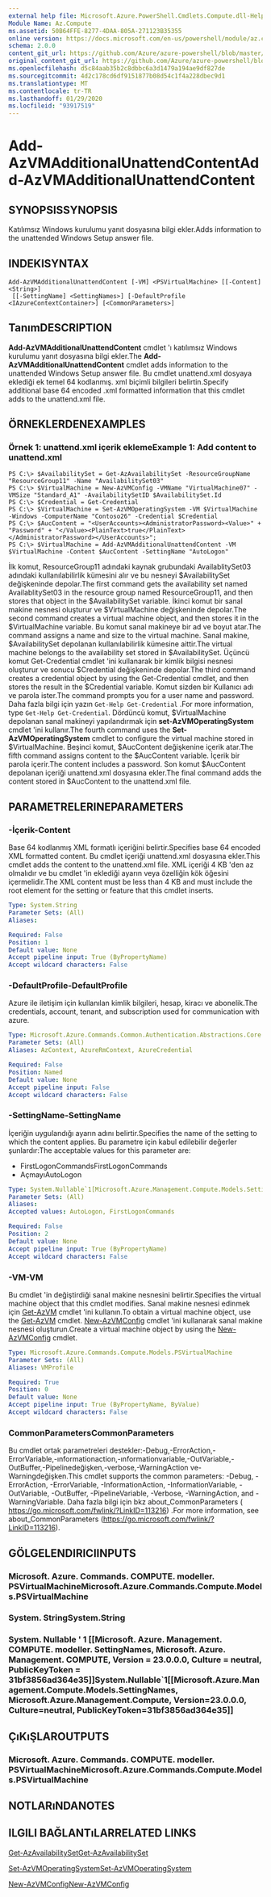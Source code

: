 ```yaml
---
external help file: Microsoft.Azure.PowerShell.Cmdlets.Compute.dll-Help.xml
Module Name: Az.Compute
ms.assetid: 50B64FFE-8277-4DAA-805A-271123B35355
online version: https://docs.microsoft.com/en-us/powershell/module/az.compute/add-azvmadditionalunattendcontent
schema: 2.0.0
content_git_url: https://github.com/Azure/azure-powershell/blob/master/src/Compute/Compute/help/Add-AzVMAdditionalUnattendContent.md
original_content_git_url: https://github.com/Azure/azure-powershell/blob/master/src/Compute/Compute/help/Add-AzVMAdditionalUnattendContent.md
ms.openlocfilehash: d5c84aab35b2c8dbbc6a3d1479a194ae9df827de
ms.sourcegitcommit: 4d2c178cd6df9151877b08d54c1f4a228dbec9d1
ms.translationtype: MT
ms.contentlocale: tr-TR
ms.lasthandoff: 01/29/2020
ms.locfileid: "93917519"
---
```

# <span data-ttu-id="9f23e-101">Add-AzVMAdditionalUnattendContent</span><span class="sxs-lookup"><span data-stu-id="9f23e-101">Add-AzVMAdditionalUnattendContent</span></span>

## <span data-ttu-id="9f23e-102">SYNOPSIS</span><span class="sxs-lookup"><span data-stu-id="9f23e-102">SYNOPSIS</span></span>
<span data-ttu-id="9f23e-103">Katılımsız Windows kurulumu yanıt dosyasına bilgi ekler.</span><span class="sxs-lookup"><span data-stu-id="9f23e-103">Adds information to the unattended Windows Setup answer file.</span></span>

## <span data-ttu-id="9f23e-104">INDEKI</span><span class="sxs-lookup"><span data-stu-id="9f23e-104">SYNTAX</span></span>

```
Add-AzVMAdditionalUnattendContent [-VM] <PSVirtualMachine> [[-Content] <String>]
 [[-SettingName] <SettingNames>] [-DefaultProfile <IAzureContextContainer>] [<CommonParameters>]
```

## <span data-ttu-id="9f23e-105">Tanım</span><span class="sxs-lookup"><span data-stu-id="9f23e-105">DESCRIPTION</span></span>
<span data-ttu-id="9f23e-106">**Add-AzVMAdditionalUnattendContent** cmdlet 'ı katılımsız Windows kurulumu yanıt dosyasına bilgi ekler.</span><span class="sxs-lookup"><span data-stu-id="9f23e-106">The **Add-AzVMAdditionalUnattendContent** cmdlet adds information to the unattended Windows Setup answer file.</span></span>
<span data-ttu-id="9f23e-107">Bu cmdlet unattend.xml dosyaya eklediği ek temel 64 kodlanmış. xml biçimli bilgileri belirtin.</span><span class="sxs-lookup"><span data-stu-id="9f23e-107">Specify additional base 64 encoded .xml formatted information that this cmdlet adds to the unattend.xml file.</span></span>

## <span data-ttu-id="9f23e-108">ÖRNEKLERDEN</span><span class="sxs-lookup"><span data-stu-id="9f23e-108">EXAMPLES</span></span>

### <span data-ttu-id="9f23e-109">Örnek 1: unattend.xml içerik ekleme</span><span class="sxs-lookup"><span data-stu-id="9f23e-109">Example 1: Add content to unattend.xml</span></span>
```
PS C:\> $AvailabilitySet = Get-AzAvailabilitySet -ResourceGroupName "ResourceGroup11" -Name "AvailabilitySet03"
PS C:\> $VirtualMachine = New-AzVMConfig -VMName "VirtualMachine07" -VMSize "Standard_A1" -AvailabilitySetID $AvailabilitySet.Id 
PS C:\> $Credential = Get-Credential
PS C:\> $VirtualMachine = Set-AzVMOperatingSystem -VM $VirtualMachine  -Windows -ComputerName "Contoso26" -Credential $Credential
PS C:\> $AucContent = "<UserAccounts><AdministratorPassword><Value>" + "Password" + "</Value><PlainText>true</PlainText></AdministratorPassword></UserAccounts>";
PS C:\> $VirtualMachine = Add-AzVMAdditionalUnattendContent -VM $VirtualMachine -Content $AucContent -SettingName "AutoLogon"
```

<span data-ttu-id="9f23e-110">İlk komut, ResourceGroup11 adındaki kaynak grubundaki AvailablitySet03 adındaki kullanılabilirlik kümesini alır ve bu nesneyi $AvailabilitySet değişkeninde depolar.</span><span class="sxs-lookup"><span data-stu-id="9f23e-110">The first command gets the availability set named AvailablitySet03 in the resource group named ResourceGroup11, and then stores that object in the $AvailabilitySet variable.</span></span>
<span data-ttu-id="9f23e-111">İkinci komut bir sanal makine nesnesi oluşturur ve $VirtualMachine değişkeninde depolar.</span><span class="sxs-lookup"><span data-stu-id="9f23e-111">The second command creates a virtual machine object, and then stores it in the $VirtualMachine variable.</span></span>
<span data-ttu-id="9f23e-112">Bu komut sanal makineye bir ad ve boyut atar.</span><span class="sxs-lookup"><span data-stu-id="9f23e-112">The command assigns a name and size to the virtual machine.</span></span>
<span data-ttu-id="9f23e-113">Sanal makine, $AvailabilitySet depolanan kullanılabilirlik kümesine aittir.</span><span class="sxs-lookup"><span data-stu-id="9f23e-113">The virtual machine belongs to the availability set stored in $AvailabilitySet.</span></span>
<span data-ttu-id="9f23e-114">Üçüncü komut Get-Credential cmdlet 'ini kullanarak bir kimlik bilgisi nesnesi oluşturur ve sonucu $Credential değişkeninde depolar.</span><span class="sxs-lookup"><span data-stu-id="9f23e-114">The third command creates a credential object by using the Get-Credential cmdlet, and then stores the result in the $Credential variable.</span></span>
<span data-ttu-id="9f23e-115">Komut sizden bir Kullanıcı adı ve parola ister.</span><span class="sxs-lookup"><span data-stu-id="9f23e-115">The command prompts you for a user name and password.</span></span>
<span data-ttu-id="9f23e-116">Daha fazla bilgi için yazın `Get-Help Get-Credential` .</span><span class="sxs-lookup"><span data-stu-id="9f23e-116">For more information, type `Get-Help Get-Credential`.</span></span>
<span data-ttu-id="9f23e-117">Dördüncü komut, $VirtualMachine depolanan sanal makineyi yapılandırmak için **set-AzVMOperatingSystem** cmdlet 'ini kullanır.</span><span class="sxs-lookup"><span data-stu-id="9f23e-117">The fourth command uses the **Set-AzVMOperatingSystem** cmdlet to configure the virtual machine stored in $VirtualMachine.</span></span>
<span data-ttu-id="9f23e-118">Beşinci komut, $AucContent değişkenine içerik atar.</span><span class="sxs-lookup"><span data-stu-id="9f23e-118">The fifth command assigns content to the $AucContent variable.</span></span>
<span data-ttu-id="9f23e-119">İçerik bir parola içerir.</span><span class="sxs-lookup"><span data-stu-id="9f23e-119">The content includes a password.</span></span>
<span data-ttu-id="9f23e-120">Son komut $AucContent depolanan içeriği unattend.xml dosyasına ekler.</span><span class="sxs-lookup"><span data-stu-id="9f23e-120">The final command adds the content stored in $AucContent to the unattend.xml file.</span></span>

## <span data-ttu-id="9f23e-121">PARAMETRELERINE</span><span class="sxs-lookup"><span data-stu-id="9f23e-121">PARAMETERS</span></span>

### <span data-ttu-id="9f23e-122">-İçerik</span><span class="sxs-lookup"><span data-stu-id="9f23e-122">-Content</span></span>
<span data-ttu-id="9f23e-123">Base 64 kodlanmış XML formatlı içeriğini belirtir.</span><span class="sxs-lookup"><span data-stu-id="9f23e-123">Specifies base 64 encoded XML formatted content.</span></span>
<span data-ttu-id="9f23e-124">Bu cmdlet içeriği unattend.xml dosyasına ekler.</span><span class="sxs-lookup"><span data-stu-id="9f23e-124">This cmdlet adds the content to the unattend.xml file.</span></span>
<span data-ttu-id="9f23e-125">XML içeriği 4 KB 'den az olmalıdır ve bu cmdlet 'in eklediği ayarın veya özelliğin kök öğesini içermelidir.</span><span class="sxs-lookup"><span data-stu-id="9f23e-125">The XML content must be less than 4 KB and must include the root element for the setting or feature that this cmdlet inserts.</span></span>

```yaml
Type: System.String
Parameter Sets: (All)
Aliases:

Required: False
Position: 1
Default value: None
Accept pipeline input: True (ByPropertyName)
Accept wildcard characters: False
```

### <span data-ttu-id="9f23e-126">-DefaultProfile</span><span class="sxs-lookup"><span data-stu-id="9f23e-126">-DefaultProfile</span></span>
<span data-ttu-id="9f23e-127">Azure ile iletişim için kullanılan kimlik bilgileri, hesap, kiracı ve abonelik.</span><span class="sxs-lookup"><span data-stu-id="9f23e-127">The credentials, account, tenant, and subscription used for communication with azure.</span></span>

```yaml
Type: Microsoft.Azure.Commands.Common.Authentication.Abstractions.Core.IAzureContextContainer
Parameter Sets: (All)
Aliases: AzContext, AzureRmContext, AzureCredential

Required: False
Position: Named
Default value: None
Accept pipeline input: False
Accept wildcard characters: False
```

### <span data-ttu-id="9f23e-128">-SettingName</span><span class="sxs-lookup"><span data-stu-id="9f23e-128">-SettingName</span></span>
<span data-ttu-id="9f23e-129">İçeriğin uygulandığı ayarın adını belirtir.</span><span class="sxs-lookup"><span data-stu-id="9f23e-129">Specifies the name of the setting to which the content applies.</span></span>
<span data-ttu-id="9f23e-130">Bu parametre için kabul edilebilir değerler şunlardır:</span><span class="sxs-lookup"><span data-stu-id="9f23e-130">The acceptable values for this parameter are:</span></span>
- <span data-ttu-id="9f23e-131">FirstLogonCommands</span><span class="sxs-lookup"><span data-stu-id="9f23e-131">FirstLogonCommands</span></span>
- <span data-ttu-id="9f23e-132">Açmayı</span><span class="sxs-lookup"><span data-stu-id="9f23e-132">AutoLogon</span></span>

```yaml
Type: System.Nullable`1[Microsoft.Azure.Management.Compute.Models.SettingNames]
Parameter Sets: (All)
Aliases:
Accepted values: AutoLogon, FirstLogonCommands

Required: False
Position: 2
Default value: None
Accept pipeline input: True (ByPropertyName)
Accept wildcard characters: False
```

### <span data-ttu-id="9f23e-133">-VM</span><span class="sxs-lookup"><span data-stu-id="9f23e-133">-VM</span></span>
<span data-ttu-id="9f23e-134">Bu cmdlet 'in değiştirdiği sanal makine nesnesini belirtir.</span><span class="sxs-lookup"><span data-stu-id="9f23e-134">Specifies the virtual machine object that this cmdlet modifies.</span></span>
<span data-ttu-id="9f23e-135">Sanal makine nesnesi edinmek için [Get-AzVM](./Get-AzVM.md) cmdlet 'ini kullanın.</span><span class="sxs-lookup"><span data-stu-id="9f23e-135">To obtain a virtual machine object, use the [Get-AzVM](./Get-AzVM.md) cmdlet.</span></span>
<span data-ttu-id="9f23e-136">[New-AzVMConfig](./New-AzVMConfig.md) cmdlet 'ini kullanarak sanal makine nesnesi oluşturun.</span><span class="sxs-lookup"><span data-stu-id="9f23e-136">Create a virtual machine object by using the [New-AzVMConfig](./New-AzVMConfig.md) cmdlet.</span></span>

```yaml
Type: Microsoft.Azure.Commands.Compute.Models.PSVirtualMachine
Parameter Sets: (All)
Aliases: VMProfile

Required: True
Position: 0
Default value: None
Accept pipeline input: True (ByPropertyName, ByValue)
Accept wildcard characters: False
```

### <span data-ttu-id="9f23e-137">CommonParameters</span><span class="sxs-lookup"><span data-stu-id="9f23e-137">CommonParameters</span></span>
<span data-ttu-id="9f23e-138">Bu cmdlet ortak parametreleri destekler:-Debug,-ErrorAction,-ErrorVariable,-ınformationaction,-ınformationvariable,-OutVariable,-OutBuffer,-Pipelinedeğişken,-verbose,-WarningAction ve-Warningdeğişken.</span><span class="sxs-lookup"><span data-stu-id="9f23e-138">This cmdlet supports the common parameters: -Debug, -ErrorAction, -ErrorVariable, -InformationAction, -InformationVariable, -OutVariable, -OutBuffer, -PipelineVariable, -Verbose, -WarningAction, and -WarningVariable.</span></span> <span data-ttu-id="9f23e-139">Daha fazla bilgi için bkz about_CommonParameters ( https://go.microsoft.com/fwlink/?LinkID=113216) .</span><span class="sxs-lookup"><span data-stu-id="9f23e-139">For more information, see about_CommonParameters (https://go.microsoft.com/fwlink/?LinkID=113216).</span></span>

## <span data-ttu-id="9f23e-140">GÖLGELENDIRICI</span><span class="sxs-lookup"><span data-stu-id="9f23e-140">INPUTS</span></span>

### <span data-ttu-id="9f23e-141">Microsoft. Azure. Commands. COMPUTE. modeller. PSVirtualMachine</span><span class="sxs-lookup"><span data-stu-id="9f23e-141">Microsoft.Azure.Commands.Compute.Models.PSVirtualMachine</span></span>

### <span data-ttu-id="9f23e-142">System. String</span><span class="sxs-lookup"><span data-stu-id="9f23e-142">System.String</span></span>

### <span data-ttu-id="9f23e-143">System. Nullable ' 1 [[Microsoft. Azure. Management. COMPUTE. modeller. SettingNames, Microsoft. Azure. Management. COMPUTE, Version = 23.0.0.0, Culture = neutral, PublicKeyToken = 31bf3856ad364e35]]</span><span class="sxs-lookup"><span data-stu-id="9f23e-143">System.Nullable\`1[[Microsoft.Azure.Management.Compute.Models.SettingNames, Microsoft.Azure.Management.Compute, Version=23.0.0.0, Culture=neutral, PublicKeyToken=31bf3856ad364e35]]</span></span>

## <span data-ttu-id="9f23e-144">ÇıKıŞLAR</span><span class="sxs-lookup"><span data-stu-id="9f23e-144">OUTPUTS</span></span>

### <span data-ttu-id="9f23e-145">Microsoft. Azure. Commands. COMPUTE. modeller. PSVirtualMachine</span><span class="sxs-lookup"><span data-stu-id="9f23e-145">Microsoft.Azure.Commands.Compute.Models.PSVirtualMachine</span></span>

## <span data-ttu-id="9f23e-146">NOTLARıNDA</span><span class="sxs-lookup"><span data-stu-id="9f23e-146">NOTES</span></span>

## <span data-ttu-id="9f23e-147">ILGILI BAĞLANTıLAR</span><span class="sxs-lookup"><span data-stu-id="9f23e-147">RELATED LINKS</span></span>

[<span data-ttu-id="9f23e-148">Get-AzAvailabilitySet</span><span class="sxs-lookup"><span data-stu-id="9f23e-148">Get-AzAvailabilitySet</span></span>](./Get-AzAvailabilitySet.md)

[<span data-ttu-id="9f23e-149">Set-AzVMOperatingSystem</span><span class="sxs-lookup"><span data-stu-id="9f23e-149">Set-AzVMOperatingSystem</span></span>](./Set-AzVMOperatingSystem.md)

[<span data-ttu-id="9f23e-150">New-AzVMConfig</span><span class="sxs-lookup"><span data-stu-id="9f23e-150">New-AzVMConfig</span></span>](./New-AzVMConfig.md)
